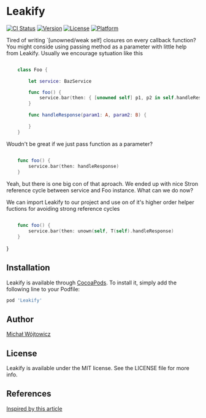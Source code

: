 # Leakify

[![CI Status](https://img.shields.io/travis/wojtowiczm/Leakify.svg?style=flat)](https://travis-ci.org/wojtowiczm/Leakify)
[![Version](https://img.shields.io/cocoapods/v/Leakify.svg?style=flat)](https://cocoapods.org/pods/Leakify)
[![License](https://img.shields.io/cocoapods/l/Leakify.svg?style=flat)](https://cocoapods.org/pods/Leakify)
[![Platform](https://img.shields.io/cocoapods/p/Leakify.svg?style=flat)](https://cocoapods.org/pods/Leakify)

Tired of writing `[unowned/weak self] closures on every callback function?
You might conside using passing method as a parameter with little help from Leakify.
Usually we encourage sytuation like this

```Swift

    class Foo {
    
        let service: BazService

        func foo() {
            service.bar(then: { [unowned self] p1, p2 in self.handleResponse(param1: p1, param2: p2) })
        }
        
        func handleResponse(param1: A, param2: B) {
        
        }
    }
```
    
Woudn't be great if we just pass function as a parameter?
```Swift
    
    func foo() {
        service.bar(then: handleResponse)
    }
```
Yeah, but there is one big con of that aproach. We ended up with nice Stron reference cycle between service and Foo instance.
What can we do now?

We can import Leakify to our project and use on of it's higher order helper fuctions for avoiding strong reference cycles

```Swift

    func foo() {
        service.bar(then: unown(self, T(self).handleResponse)
    }
```
}


## Installation

Leakify is available through [CocoaPods](https://cocoapods.org). To install
it, simply add the following line to your Podfile:

```ruby
pod 'Leakify'
```

## Author

[Michał Wójtowicz](wojtowiczmichal97@gmail.com)

## License

Leakify is available under the MIT license. See the LICENSE file for more info.

## References
[Inspired by this article](https://sveinhal.github.io/2016/03/16/retain-cycles-function-references/)
